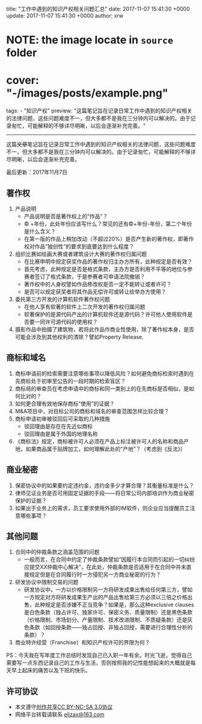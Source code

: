 title: "工作中遇到的知识产权相关问题汇总"
date: 2017-11-07 15:41:30 +0000
update: 2017-11-07 15:41:30 +0000
author: xrw
# NOTE: the image locate in `source` folder
# cover: "-/images/posts/example.png"
tags:
    - "知识产权"
preview: "这篇笔记旨在记录日常工作中遇到的知识产权相关的法律问题，这些问题难度不一，但大多都不是我在三分钟内可以解决的。由于记录匆忙，可能解释的不够详尽明晰，以后会逐渐补充完善。"

---

这篇<del>文章</del>笔记旨在记录日常工作中遇到的知识产权相关的法律问题，这些问题难度不一，但大多都不是我在三分钟内可以解决的。由于记录匆忙，可能解释的不够详尽明晰，以后会逐渐补充完善。

最后更新：2017年11月7日

## 著作权

1. 产品说明
    - 产品说明是否是著作权上的“作品”？
    - © +年份，此处年份应该写什么？常见的还有©+年份-年份，第二个年份是什么含义？
    - 在第一版的作品上稍加改动（不超过20%）是否产生新的著作权，即著作权对作品“独创性”的要求到底要达到什么程度？
1. 组织比赛如绘画大赛或者建筑设计大赛的著作权归属问题
    - 在比赛申明中规定获奖作品的著作权归主办方所有，此种规定是否有效？
    - 首先考虑，此种规定是否是格式条款，主办方是否利用不平等的地位与参赛者签订了格式条款，于是参赛者可申请法院撤销？
    - 著作权中的人身权譬如作品修改权是否一定不能转让或者许可？
    - 是否可以规定获奖者将其作品无偿许可或转让给举办方使用？
1. 委托第三方开发的计算机软件著作权问题
    - 在他人享有软著的软件上二次开发的著作权归属问题
    - 软著保护的是源代码产出的计算机软件还是源代码？许可他人使用软件是否要一同许可源代码的使用权？
1. 摄影作品中拍摄了建筑物，若将此作品作商业性使用，除了著作权本身，是否可能会涉及到其他权利的清除？譬如Property Release.

## 商标和域名

1. 商标申请前的检索需要注意哪些事项以降低风险？如何避免商标检索时遇到在先商标处于初审至公告的一段时期的检索盲区？
1. 商标局的审查员在考虑申请中的商标和同一类别上的在先商标是否相似，是如何比对的？
1. 如何更合理有效地保存商标“使用”的证据？
1. M&A项目中，对目标公司的商标和域名的审查范围怎样比较合理？
1. 商标申请初审被驳回后可采取的几种措施
    - 驳回理由是存在在先近似商标
    - 驳回理由是属于外国的地理名称
1. 《商标法》规定，商标被许可人必须在产品上标注被许可人的名称和商品产地，如果商品属于贴牌加工，如何理解此处的“产地”？（考虑到《反法》）

## 商业秘密

1. 保密协议中的如果要约定违约金，违约金多少才算合理？其衡量标准是什么？
1. 律师见证业务是否可用固定证据的手段——将日常公司内部培训作为商业秘密保护的证据？
1. 如果出于业务上的需求，员工要求使用外部的IM软件，则企业应当提醒员工注意哪些事项？

## 其他问题

1. 合同中的仲裁条款之涵盖范围的问题
    - 一般而言，在合同中约定了仲裁条款譬如“因履行本合同而引起的一切纠纷应提交XX仲裁中心解决”，在此处，仲裁条款是否适用于在合同中并未直接规定但是在合同履行时一方侵犯另一方商业秘密的行为？
1. 研发协议中限制交易的问题
    - 研发协议中，一方以价格限制另一方将研发成果出售给任何第三方，譬如一方规定对方将研发成果生产出的产品出售给第三方必须以三倍之价格出售，此种规定是否涉嫌不正当竞争？如果是，那么这种exclusive clauses是白色条款（独占许可、独家许可、保密义务、质量限制）还是黑色条款（价格限制、市场划分、产量限制、技术改进限制、不质疑条款）还是灰色条款（如回授条款——独占回授、非独占回授，需要进行合理性分析的条款）？
1. 商业特许经营（Franchise）和知识产权许可的界限为何？

PS：今天我在写年度工作总结时发现自己已入职一年有余。时光飞逝，觉得自己需要写一点东西记录自己的工作与生活，否则按照我的记性能想起来的大概就是每天早上起床的痛苦以及下班的快乐。

## 许可协议

- 本文遵守[创作共享CC BY-NC-SA 3.0协议](https://creativecommons.org/licenses/by-nc-sa/3.0/cn/)
- 网络平台转载请联系 <elizax@163.com>
